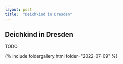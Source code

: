 ```yaml
---
layout: post
title:  "Deichkind in Dresden"
---
```


## Deichkind in Dresden
TODO


{% include foldergallery.html folder="2022-07-09" %}
